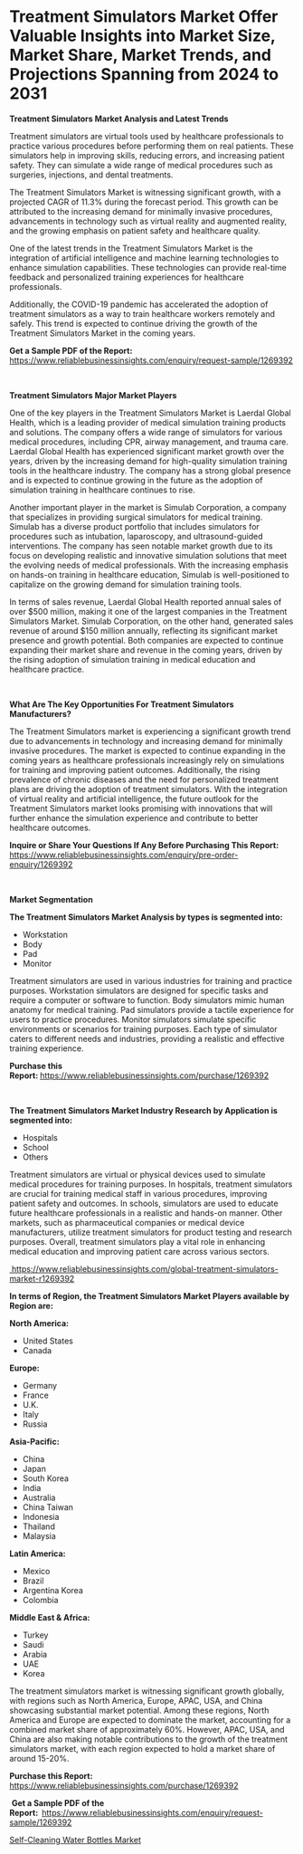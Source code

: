 <p><h1>Treatment Simulators Market Offer Valuable Insights into Market Size, Market Share, Market Trends, and Projections Spanning from 2024 to 2031</h1></p><p><strong>Treatment Simulators Market Analysis and Latest Trends</strong></p>
<p><p>Treatment simulators are virtual tools used by healthcare professionals to practice various procedures before performing them on real patients. These simulators help in improving skills, reducing errors, and increasing patient safety. They can simulate a wide range of medical procedures such as surgeries, injections, and dental treatments.</p><p>The Treatment Simulators Market is witnessing significant growth, with a projected CAGR of 11.3% during the forecast period. This growth can be attributed to the increasing demand for minimally invasive procedures, advancements in technology such as virtual reality and augmented reality, and the growing emphasis on patient safety and healthcare quality.</p><p>One of the latest trends in the Treatment Simulators Market is the integration of artificial intelligence and machine learning technologies to enhance simulation capabilities. These technologies can provide real-time feedback and personalized training experiences for healthcare professionals.</p><p>Additionally, the COVID-19 pandemic has accelerated the adoption of treatment simulators as a way to train healthcare workers remotely and safely. This trend is expected to continue driving the growth of the Treatment Simulators Market in the coming years.</p></p>
<p><strong>Get a Sample PDF of the Report:&nbsp;</strong> <a href="https://www.reliablebusinessinsights.com/enquiry/request-sample/1269392">https://www.reliablebusinessinsights.com/enquiry/request-sample/1269392</a></p>
<p>&nbsp;</p>
<p><strong>Treatment Simulators Major Market Players</strong></p>
<p><p>One of the key players in the Treatment Simulators Market is Laerdal Global Health, which is a leading provider of medical simulation training products and solutions. The company offers a wide range of simulators for various medical procedures, including CPR, airway management, and trauma care. Laerdal Global Health has experienced significant market growth over the years, driven by the increasing demand for high-quality simulation training tools in the healthcare industry. The company has a strong global presence and is expected to continue growing in the future as the adoption of simulation training in healthcare continues to rise.</p><p>Another important player in the market is Simulab Corporation, a company that specializes in providing surgical simulators for medical training. Simulab has a diverse product portfolio that includes simulators for procedures such as intubation, laparoscopy, and ultrasound-guided interventions. The company has seen notable market growth due to its focus on developing realistic and innovative simulation solutions that meet the evolving needs of medical professionals. With the increasing emphasis on hands-on training in healthcare education, Simulab is well-positioned to capitalize on the growing demand for simulation training tools.</p><p>In terms of sales revenue, Laerdal Global Health reported annual sales of over $500 million, making it one of the largest companies in the Treatment Simulators Market. Simulab Corporation, on the other hand, generated sales revenue of around $150 million annually, reflecting its significant market presence and growth potential. Both companies are expected to continue expanding their market share and revenue in the coming years, driven by the rising adoption of simulation training in medical education and healthcare practice.</p></p>
<p>&nbsp;</p>
<p><strong>What Are The Key Opportunities For Treatment Simulators Manufacturers?</strong></p>
<p><p>The Treatment Simulators market is experiencing a significant growth trend due to advancements in technology and increasing demand for minimally invasive procedures. The market is expected to continue expanding in the coming years as healthcare professionals increasingly rely on simulations for training and improving patient outcomes. Additionally, the rising prevalence of chronic diseases and the need for personalized treatment plans are driving the adoption of treatment simulators. With the integration of virtual reality and artificial intelligence, the future outlook for the Treatment Simulators market looks promising with innovations that will further enhance the simulation experience and contribute to better healthcare outcomes.</p></p>
<p><strong>Inquire or Share Your Questions If Any Before Purchasing This Report:</strong> <a href="https://www.reliablebusinessinsights.com/enquiry/pre-order-enquiry/1269392">https://www.reliablebusinessinsights.com/enquiry/pre-order-enquiry/1269392</a></p>
<p>&nbsp;</p>
<p><strong>Market Segmentation</strong></p>
<p><strong>The Treatment Simulators Market Analysis by types is segmented into:</strong></p>
<p><ul><li>Workstation</li><li>Body</li><li>Pad</li><li>Monitor</li></ul></p>
<p><p>Treatment simulators are used in various industries for training and practice purposes. Workstation simulators are designed for specific tasks and require a computer or software to function. Body simulators mimic human anatomy for medical training. Pad simulators provide a tactile experience for users to practice procedures. Monitor simulators simulate specific environments or scenarios for training purposes. Each type of simulator caters to different needs and industries, providing a realistic and effective training experience.</p></p>
<p><strong>Purchase this Report:&nbsp;</strong><a href="https://www.reliablebusinessinsights.com/purchase/1269392">https://www.reliablebusinessinsights.com/purchase/1269392</a></p>
<p>&nbsp;</p>
<p><strong>The Treatment Simulators Market Industry Research by Application is segmented into:</strong></p>
<p><ul><li>Hospitals</li><li>School</li><li>Others</li></ul></p>
<p><p>Treatment simulators are virtual or physical devices used to simulate medical procedures for training purposes. In hospitals, treatment simulators are crucial for training medical staff in various procedures, improving patient safety and outcomes. In schools, simulators are used to educate future healthcare professionals in a realistic and hands-on manner. Other markets, such as pharmaceutical companies or medical device manufacturers, utilize treatment simulators for product testing and research purposes. Overall, treatment simulators play a vital role in enhancing medical education and improving patient care across various sectors.</p></p>
<p><a href="https://www.reliablebusinessinsights.com/global-treatment-simulators-market-r1269392">&nbsp;https://www.reliablebusinessinsights.com/global-treatment-simulators-market-r1269392</a></p>
<p><strong>In terms of Region, the Treatment Simulators Market Players available by Region are:</strong></p>
<p>
    <p> <strong> North America: </strong>
        <ul>
            <li>United States</li>
            <li>Canada</li>
        </ul>
        </p> 
    <p> <strong> Europe: </strong>
        <ul>
            <li>Germany</li>
            <li>France</li>
            <li>U.K.</li>
            <li>Italy</li>
            <li>Russia</li>
        </ul>
        </p> 
    <p> <strong> Asia-Pacific: </strong>
        <ul>
            <li>China</li>
            <li>Japan</li>
            <li>South Korea</li>
            <li>India</li>
            <li>Australia</li>
            <li>China Taiwan</li>
            <li>Indonesia</li>
            <li>Thailand</li>
            <li>Malaysia</li>
        </ul>
        </p> 
    <p> <strong> Latin America: </strong>
        <ul>
            <li>Mexico</li>
            <li>Brazil</li>
            <li>Argentina Korea</li>
            <li>Colombia</li>
        </ul>
        </p> 
    <p> <strong> Middle East & Africa: </strong>
        <ul>
            <li>Turkey</li>
            <li>Saudi</li>
            <li>Arabia</li>
            <li>UAE</li>
            <li>Korea</li>
        </ul>
    </p>
    </p>
<p><p>The treatment simulators market is witnessing significant growth globally, with regions such as North America, Europe, APAC, USA, and China showcasing substantial market potential. Among these regions, North America and Europe are expected to dominate the market, accounting for a combined market share of approximately 60%. However, APAC, USA, and China are also making notable contributions to the growth of the treatment simulators market, with each region expected to hold a market share of around 15-20%.</p></p>
<p><strong>Purchase this Report: </strong><a href="https://www.reliablebusinessinsights.com/purchase/1269392">https://www.reliablebusinessinsights.com/purchase/1269392</a></p>
<p>&nbsp;<strong>Get a Sample PDF of the Report:&nbsp;&nbsp;</strong><a href="https://www.reliablebusinessinsights.com/enquiry/request-sample/1269392">https://www.reliablebusinessinsights.com/enquiry/request-sample/1269392</a></p>
<p><strong></strong></p>
<p><p><a href="https://github.com/sofayahoo2023/Market-Research-Report-List-4/blob/main/self-cleaning-water-bottles-market.md">Self-Cleaning Water Bottles Market</a></p></p>